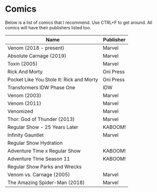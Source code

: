 Comics
===================

Below is a list of comics that I recommend. Use CTRL+F to get around. All comics will have their publishers listed too. <br>

|Name|Publisher|
|---|---|
|Venom (2018 - present)|Marvel|
|Absolute Carnage (2019)|Marvel|
|Toxin (2005)|Marvel|
|Rick And Morty|Oni Press|
|Pocket Like You Stole It: Rick and Morty|Oni Press|
|Transformers IDW Phase One|IDW|
|Venom (2003)|Marvel|
|Venom (2011)|Marvel|
|Venomized|Marvel|
|Thor: God of Thunder (2013)|Marvel|
|Regular Show - 25 Years Later|KABOOM!|
|Infinity Gauntlet|Marvel|
|Regular Show Hydration||
|Adventure Time x Regular Show|KABOOM!|
|Adventure TIme Season 11|KABOOM!|
|Regular Show Parks and Wrecks||
|Venom vs. Carnage (2005)|Marvel|
|The Amazing Spider-Man (2018)|Marvel|
